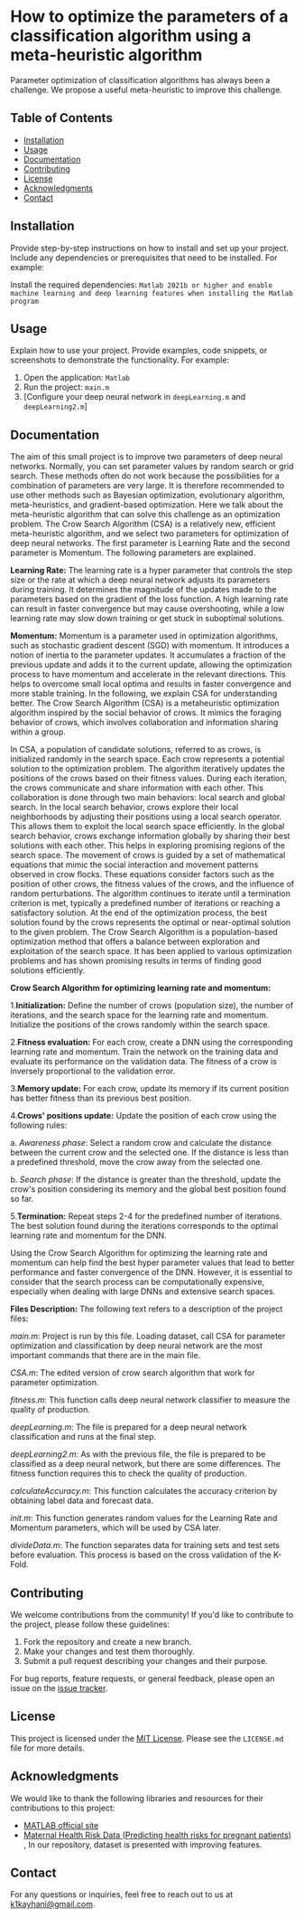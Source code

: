 # How to optimize the parameters of a classification algorithm using a meta-heuristic algorithm
Parameter optimization of classification algorithms has always been a challenge. We propose a useful meta-heuristic to improve this challenge.

## Table of Contents

- [Installation](#installation)
- [Usage](#usage)
- [Documentation](#documentation)
- [Contributing](#contributing)
- [License](#license)
- [Acknowledgments](#acknowledgments)
- [Contact](#contact)

## Installation

Provide step-by-step instructions on how to install and set up your project. Include any dependencies or prerequisites that need to be installed. For example:

Install the required dependencies: `Matlab 2021b or higher and enable machine learning and deep learning features when installing the Matlab program `

## Usage

Explain how to use your project. Provide examples, code snippets, or screenshots to demonstrate the functionality. For example:

1. Open the application: `Matlab`
2. Run the project: `main.m`
3. [Configure your deep neural network in `deepLearning.m` and ` deepLearning2.m`]

## Documentation
The aim of this small project is to improve two parameters of deep neural networks. Normally, you can set parameter values by random search or grid search. These methods often do not work because the possibilities for a combination of parameters are very large. It is therefore recommended to use other methods such as Bayesian optimization, evolutionary algorithm, meta-heuristics, and gradient-based optimization. Here we talk about the meta-heuristic algorithm that can solve this challenge as an optimization problem. The Crow Search Algorithm (CSA) is a relatively new, efficient meta-heuristic algorithm, and we select two parameters for optimization of deep neural networks. The first parameter is Learning Rate and the second parameter is Momentum. The following parameters are explained. 

**Learning Rate:** The learning rate is a hyper parameter that controls the step size or the rate at which a deep neural network adjusts its parameters during training. It determines the magnitude of the updates made to the parameters based on the gradient of the loss function. A high learning rate can result in faster convergence but may cause overshooting, while a low learning rate may slow down training or get stuck in suboptimal solutions.

**Momentum:** Momentum is a parameter used in optimization algorithms, such as stochastic gradient descent (SGD) with momentum. It introduces a notion of inertia to the parameter updates. It accumulates a fraction of the previous update and adds it to the current update, allowing the optimization process to have momentum and accelerate in the relevant directions. This helps to overcome small local optima and results in faster convergence and more stable training.
In the following, we explain CSA for understanding better. The Crow Search Algorithm (CSA) is a metaheuristic optimization algorithm inspired by the social behavior of crows. It mimics the foraging behavior of crows, which involves collaboration and information sharing within a group. 

In CSA, a population of candidate solutions, referred to as crows, is initialized randomly in the search space. Each crow represents a potential solution to the optimization problem. The algorithm iteratively updates the positions of the crows based on their fitness values. During each iteration, the crows communicate and share information with each other. This collaboration is done through two main behaviors: local search and global search. In the local search behavior, crows explore their local neighborhoods by adjusting their positions using a local search operator. This allows them to exploit the local search space efficiently. In the global search behavior, crows exchange information globally by sharing their best solutions with each other. This helps in exploring promising regions of the search space. The movement of crows is guided by a set of mathematical equations that mimic the social interaction and movement patterns observed in crow flocks. These equations consider factors such as the position of other crows, the fitness values of the crows, and the influence of random perturbations. The algorithm continues to iterate until a termination criterion is met, typically a predefined number of iterations or reaching a satisfactory solution. At the end of the optimization process, the best solution found by the crows represents the optimal or near-optimal solution to the given problem. The Crow Search Algorithm is a population-based optimization method that offers a balance between exploration and exploitation of the search space. It has been applied to various optimization problems and has shown promising results in terms of finding good solutions efficiently.

**Crow Search Algorithm for optimizing learning rate and momentum:**

1.**Initialization:** Define the number of crows (population size), the number of iterations, and the search space for the learning rate and momentum. Initialize the positions of the crows randomly within the search space.

2.**Fitness evaluation:** For each crow, create a DNN using the corresponding learning rate and momentum. Train the network on the training data and evaluate its performance on the validation data. The fitness of a crow is inversely proportional to the validation error.

3.**Memory update:** For each crow, update its memory if its current position has better fitness than its previous best position.

4.**Crows' positions update:** Update the position of each crow using the following rules:

a. _Awareness phase_: Select a random crow and calculate the distance between the current crow and the selected one. If the distance is less than a predefined threshold, move the crow away from the selected one.

b. _Search phase_: If the distance is greater than the threshold, update the crow's position considering its memory and the global best position found so far.

5.**Termination:** Repeat steps 2-4 for the predefined number of iterations. The best solution found during the iterations corresponds to the optimal learning rate and momentum for the DNN.

Using the Crow Search Algorithm for optimizing the learning rate and momentum can help find the best hyper parameter values that lead to better performance and faster convergence of the DNN. However, it is essential to consider that the search process can be computationally expensive, especially when dealing with large DNNs and extensive search spaces.

**Files Description:**
The following text refers to a description of the project files:

_main.m_: Project is run by this file. Loading dataset, call CSA for parameter optimization and classification by deep neural network are the most important commands that there are in the main file.

_CSA.m_: The edited version of crow search algorithm that work for parameter optimization.

_fitness.m_: This function calls deep neural network classifier to measure the quality of production.

_deepLearning.m_: The file is prepared for a deep neural network classification and runs at the final step.

_deepLearning2.m_: As with the previous file, the file is prepared to be classified as a deep neural network, but there are some differences. The fitness function requires this to check the quality of production.

_calculateAccuracy.m_: This function calculates the accuracy criterion by obtaining label data and forecast data.

_init.m_: This function generates random values for the Learning Rate and Momentum parameters, which will be used by CSA later.

_divideData.m_: The function separates data for training sets and test sets before evaluation. This process is based on the cross validation of the K-Fold.

## Contributing

We welcome contributions from the community! If you'd like to contribute to the project, please follow these guidelines:
1. Fork the repository and create a new branch.
2. Make your changes and test them thoroughly.
3. Submit a pull request describing your changes and their purpose.

For bug reports, feature requests, or general feedback, please open an issue on the [issue tracker](https://github.com/kay2kay/your-project/issues).

## License

This project is licensed under the [MIT License](LICENSE.md). Please see the `LICENSE.md` file for more details.

## Acknowledgments

We would like to thank the following libraries and resources for their contributions to this project:
- [MATLAB official site]( https://www.mathworks.com)
- [Maternal Health Risk Data (Predicting health risks for pregnant patients)]( https://www.kaggle.com/datasets/csafrit2/maternal-health-risk-data) , In our repository, dataset is presented with improving features.

## Contact

For any questions or inquiries, feel free to reach out to us at k1kayhani@gmail.com.

